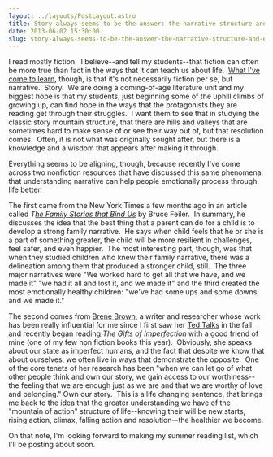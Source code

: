 ```yaml
---
layout: ../layouts/PostLayout.astro
title: Story always seems to be the answer: the narrative structure and emotional health
date: 2013-06-02 15:30:00
slug: story-always-seems-to-be-the-answer-the-narrative-structure-and-emotional-health
---
```


I read mostly fiction.  I believe--and tell my students--that fiction can often be more true than fact in the ways that it can teach us about life.  [What I've come to learn](http://akindoflibrary.blogspot.com/search/label/story%20as%20metaphor), though, is that it's not necessarily fiction per se, but narrative.  Story.  We are doing a coming-of-age literature unit and my biggest hope is that my students, just beginning some of the uphill climbs of growing up, can find hope in the ways that the protagonists they are reading get through their struggles.  I want them to see that in studying the classic story mountain structure, that there are hills and valleys that are sometimes hard to make sense of or see their way out of, but that resolution comes.  Often, it is not what was originally sought after, but there is a knowledge and a wisdom that appears after making it through.  
  
Everything seems to be aligning, though, because recently I've come across two nonfiction resources that have discussed this same phenomena: that understanding narrative can help people emotionally process through life better.  
  
The first came from the New York Times a few months ago in an article called _T[he Family Stories that Bind Us](http://www.nytimes.com/2013/03/17/fashion/the-family-stories-that-bind-us-this-life.html?pagewanted=all&_r=4&)_ by Bruce Feiler.  In summary, he discusses the idea that the best thing that a parent can do for a child is to develop a strong family narrative.  He says when child feels that he or she is a part of something greater, the child will be more resilient in challenges, feel safer, and even happier.  The most interesting part, though, was that when they studied children who knew their family narrative, there was a delineation among them that produced a stronger child, still.  The three major narratives were "We worked hard to get all that we have, and we made it" "we had it all and lost it, and we made it" and the third created the most emotionally healthy children: "we've had some ups and some downs, and we made it."  
  
The second comes from [Brene Brown](http://www.brenebrown.com/), a writer and researcher whose work has been really influential for me since I first saw her [Ted Talks](http://www.ted.com/speakers/brene_brown.html) in the fall and recently began reading _The Gifts of Imperfection_ with a good friend of mine (one of my few non fiction books this year).  Obviously, she speaks about our state as imperfect humans, and the fact that despite we know that about ourselves, we often live in ways that demonstrate the opposite.  One of the core tenets of her research has been "when we can let go of what other people think and own our story, we gain access to our worthiness--the feeling that we are enough just as we are and that we are worthy of love and belonging." Own our story.  This is a life changing sentence, that brings me back to the idea that the greater understanding we have of the "mountain of action" structure of life--knowing their will be new starts, rising action, climax, falling action and resolution--the healthier we become.  
  
On that note, I'm looking forward to making my summer reading list, which I'll be posting about soon.